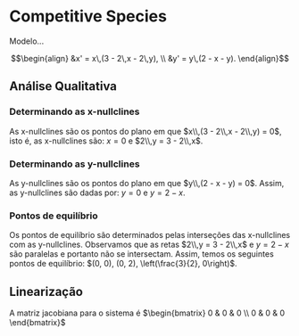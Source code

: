 # Competitive Species

Modelo...

```math
\begin{align}
    &x' = x\,(3 - 2\,x - 2\,y), \\
    &y' = y\,(2 - x - y).
\end{align}
```

## Análise Qualitativa

### Determinando as x-nullclines

As x-nullclines são os pontos do plano em que $x\\,(3 - 2\\,x - 2\\,y) = 0$, isto é, as x-nullclines são: $x = 0$ e $2\\,y = 3 - 2\\,x$.

### Determinando as y-nullclines

As y-nullclines são os pontos do plano em que $y\\,(2 - x - y) = 0$. Assim, as y-nullclines são dadas por: $y = 0$ e $y = 2 - x$.

### Pontos de equilíbrio

Os pontos de equilíbrio são determinados pelas interseções das x-nullclines com as y-nullclines. Observamos que as retas $2\\,y = 3 - 2\\,x$ e $y = 2 - x$ são paralelas e portanto não se intersectam. Assim, temos os seguintes pontos de equilíbrio: $(0, 0), (0, 2), \left(\frac{3}{2}, 0\right)$.

## Linearização

A matriz jacobiana para o sistema é $\begin{bmatrix} 0 & 0 & 0 \\ 0 & 0 & 0 \end{bmatrix}$